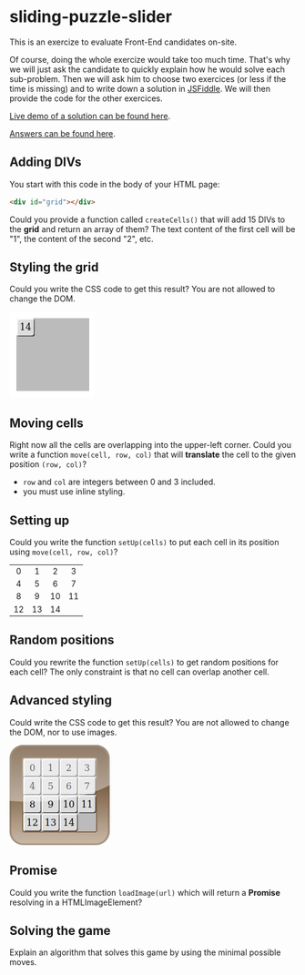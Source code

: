 # sliding-puzzle-slider

This is an exercize to evaluate Front-End candidates on-site.

Of course, doing the whole exercize would take too much time.
That's why we will just ask the candidate to quickly explain how he would solve each sub-problem.
Then we will ask him to choose two exercices (or less if the time is missing) and to write down a solution in [JSFiddle](https://jsfiddle.net).
We will then provide the code for the other exercices.

[Live demo of a solution can be found here](https://tolokoban.github.io/sliding-puzzle-slider).

[Answers can be found here](ANSWERS.md).


## Adding DIVs

You start with this code in the body of your HTML page:
```html
<div id="grid"></div>
```

Could you provide a function called `createCells()` that will add 15 DIVs to the __grid__ and return an array of them?
The text content of the first cell will be "1", the content of the second "2", etc.

## Styling the grid

Could you write the CSS code to get this result? You are not allowed to change the DOM.

![style-1.png](style-1.png)

## Moving cells

Right now all the cells are overlapping into the upper-left corner.
Could you write a function `move(cell, row, col)` that will __translate__ the cell to the given position `(row, col)`?
* `row` and `col` are integers between 0 and 3 included.
* you must use inline styling.

## Setting up

Could you write the function `setUp(cells)` to put each cell in its position using `move(cell, row, col)`?

|    |    |    |    |
|:--:|:--:|:--:|:--:|
|  0 |  1 |  2 |  3 |
|  4 |  5 |  6 |  7 |
|  8 |  9 | 10 | 11 |
| 12 | 13 | 14 |    |


## Random positions

Could you rewrite the function `setUp(cells)` to get random positions for each cell?
The only constraint is that no cell can overlap another cell.

## Advanced styling

Could write the CSS code to get this result? You are not allowed to change the DOM, nor to use images.

![style-2.png](style-2.png)

## Promise

Could you write the function `loadImage(url)` which will return a __Promise__ resolving in a HTMLImageElement?

## Solving the game

Explain an algorithm that solves this game by using the minimal possible moves.
